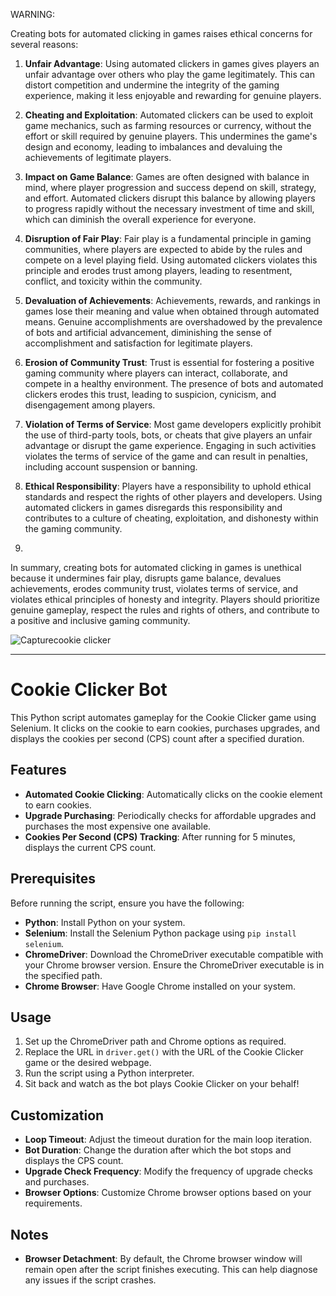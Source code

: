 WARNING:

Creating bots for automated clicking in games raises ethical concerns for several reasons:



1. **Unfair Advantage**: Using automated clickers in games gives players an unfair advantage over others who play the game legitimately. This can distort competition and undermine the integrity of the gaming experience, making it less enjoyable and rewarding for genuine players.

2. **Cheating and Exploitation**: Automated clickers can be used to exploit game mechanics, such as farming resources or currency, without the effort or skill required by genuine players. This undermines the game's design and economy, leading to imbalances and devaluing the achievements of legitimate players.

3. **Impact on Game Balance**: Games are often designed with balance in mind, where player progression and success depend on skill, strategy, and effort. Automated clickers disrupt this balance by allowing players to progress rapidly without the necessary investment of time and skill, which can diminish the overall experience for everyone.

4. **Disruption of Fair Play**: Fair play is a fundamental principle in gaming communities, where players are expected to abide by the rules and compete on a level playing field. Using automated clickers violates this principle and erodes trust among players, leading to resentment, conflict, and toxicity within the community.

5. **Devaluation of Achievements**: Achievements, rewards, and rankings in games lose their meaning and value when obtained through automated means. Genuine accomplishments are overshadowed by the prevalence of bots and artificial advancement, diminishing the sense of accomplishment and satisfaction for legitimate players.

6. **Erosion of Community Trust**: Trust is essential for fostering a positive gaming community where players can interact, collaborate, and compete in a healthy environment. The presence of bots and automated clickers erodes this trust, leading to suspicion, cynicism, and disengagement among players.

7. **Violation of Terms of Service**: Most game developers explicitly prohibit the use of third-party tools, bots, or cheats that give players an unfair advantage or disrupt the game experience. Engaging in such activities violates the terms of service of the game and can result in penalties, including account suspension or banning.

8. **Ethical Responsibility**: Players have a responsibility to uphold ethical standards and respect the rights of other players and developers. Using automated clickers in games disregards this responsibility and contributes to a culture of cheating, exploitation, and dishonesty within the gaming community.

9. 

In summary, creating bots for automated clicking in games is unethical because it undermines fair play, disrupts game balance, devalues achievements, erodes community trust, violates terms of service, and violates ethical principles of honesty and integrity. Players should prioritize genuine gameplay, respect the rules and rights of others, and contribute to a positive and inclusive gaming community.


![Capturecookie clicker](https://github.com/user-attachments/assets/de24e6b0-ee9d-495a-b42f-624f705ef974)

---

# Cookie Clicker Bot



This Python script automates gameplay for the Cookie Clicker game using Selenium. It clicks on the cookie to earn cookies, purchases upgrades, and displays the cookies per second (CPS) count after a specified duration.

## Features

- **Automated Cookie Clicking**: Automatically clicks on the cookie element to earn cookies.
- **Upgrade Purchasing**: Periodically checks for affordable upgrades and purchases the most expensive one available.
- **Cookies Per Second (CPS) Tracking**: After running for 5 minutes, displays the current CPS count.

## Prerequisites

Before running the script, ensure you have the following:

- **Python**: Install Python on your system.
- **Selenium**: Install the Selenium Python package using `pip install selenium`.
- **ChromeDriver**: Download the ChromeDriver executable compatible with your Chrome browser version. Ensure the ChromeDriver executable is in the specified path.
- **Chrome Browser**: Have Google Chrome installed on your system.

## Usage

1. Set up the ChromeDriver path and Chrome options as required.
2. Replace the URL in `driver.get()` with the URL of the Cookie Clicker game or the desired webpage.
3. Run the script using a Python interpreter.
4. Sit back and watch as the bot plays Cookie Clicker on your behalf!

## Customization

- **Loop Timeout**: Adjust the timeout duration for the main loop iteration.
- **Bot Duration**: Change the duration after which the bot stops and displays the CPS count.
- **Upgrade Check Frequency**: Modify the frequency of upgrade checks and purchases.
- **Browser Options**: Customize Chrome browser options based on your requirements.

## Notes

- **Browser Detachment**: By default, the Chrome browser window will remain open after the script finishes executing. This can help diagnose any issues if the script crashes.

